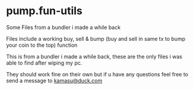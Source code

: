 # pump.fun-utils
Some Files from a bundler i made a while back

Files include a working buy, sell & bump (buy and sell in same tx to bump your coin to the top) function

This is from a bundler i made a while back, these are the only files i was able to find after wiping my pc.

They should work fine on their own but if u have any questions feel free to send a message to kamasu@duck.com

